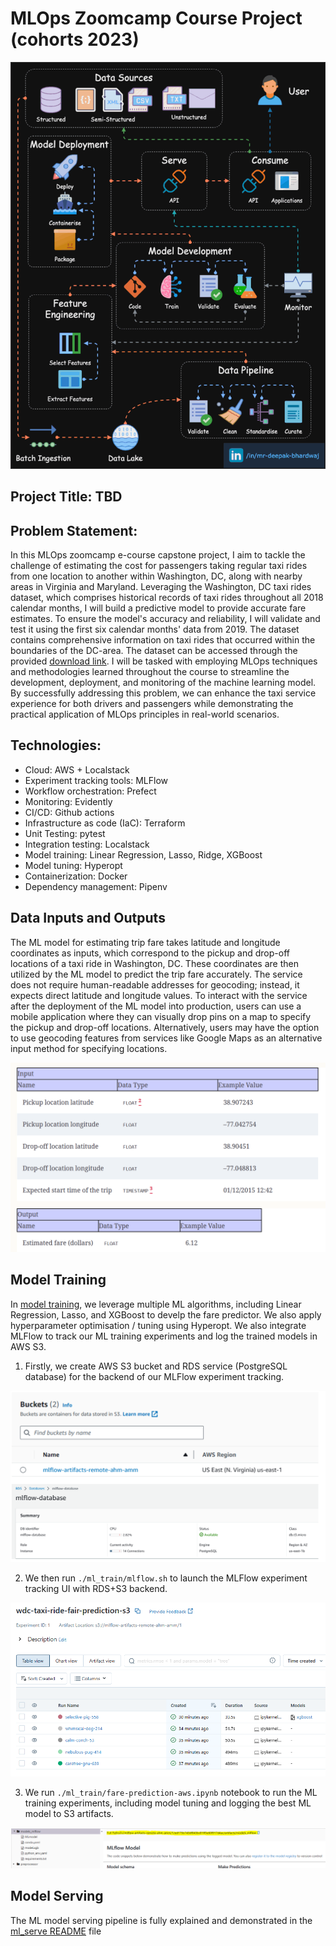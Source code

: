# MLOps Zoomcamp Course Project (cohorts 2023)

<p align="center">
  <img src="img/mlops-high-level.gif" alt="Data Schema">
</p>

## Project Title: TBD

## Problem Statement:

In this MLOps zoomcamp e-course capstone project, I aim to tackle the challenge of estimating the cost for passengers taking regular taxi rides from one location to another within Washington, DC, along with nearby areas in Virginia and Maryland. Leveraging the Washington, DC taxi rides dataset, which comprises historical records of taxi rides throughout all 2018 calendar months, I will build a predictive model to provide accurate fare estimates. To ensure the model's accuracy and reliability, I will validate and test it using the first six calendar months' data from 2019. The dataset contains comprehensive information on taxi rides that occurred within the boundaries of the DC-area. The dataset can be accessed through the provided [download link](https://opendata.dc.gov/search?categories=transportation&q=taxi&type=document%20link). I will be tasked with employing MLOps techniques and methodologies learned throughout the course to streamline the development, deployment, and monitoring of the machine learning model. By successfully addressing this problem, we can enhance the taxi service experience for both drivers and passengers while demonstrating the practical application of MLOps principles in real-world scenarios.

## Technologies:

- Cloud: AWS + Localstack
- Experiment tracking tools: MLFlow
- Workflow orchestration: Prefect
- Monitoring: Evidently
- CI/CD: Github actions
- Infrastructure as code (IaC): Terraform
- Unit Testing: pytest
- Integration testing: Localstack
- Model training: Linear Regression, Lasso, Ridge, XGBoost
- Model tuning: Hyperopt
- Containerization: Docker
- Dependency management: Pipenv

## Data Inputs and Outputs

The ML model for estimating trip fare takes latitude and longitude coordinates as inputs, which correspond to the pickup and drop-off locations of a taxi ride in Washington, DC. These coordinates are then utilized by the ML model to predict the trip fare accurately. The service does not require human-readable addresses for geocoding; instead, it expects direct latitude and longitude values. To interact with the service after the deployment of the ML model into production, users can use a mobile application where they can visually drop pins on a map to specify the pickup and drop-off locations. Alternatively, users may have the option to use geocoding features from services like Google Maps as an alternative input method for specifying locations.

<p align="center">
  <img src="img/data_schema.PNG" alt="Data Schema">
</p>

## Model Training

In [model training](./ml_train/), we leverage multiple ML algorithms, including Linear Regression, Lasso, and XGBoost to develp the fare predictor. We also apply hyperparameter optimisation / tuning using Hyperopt. We also integrate MLFlow to track our ML training experiments and log the trained models in AWS S3. 

1. Firstly, we create AWS S3 bucket and RDS service (PostgreSQL database) for the backend of our MLFlow experiment tracking.

<p align="center">
  <img src="img/rds_s3.PNG" alt="Data Schema">
</p>

2. We then run `./ml_train/mlflow.sh` to launch the MLFlow experiment tracking UI with RDS+S3 backend.

<p align="center">
  <img src="img/mlflow_ui.PNG" alt="Data Schema">
</p>

3. We run `./ml_train/fare-prediction-aws.ipynb` notebook to run the ML training experiments, including model tuning and logging the best ML model to S3 artifacts. 

<p align="center">
  <img src="img/best_model_mlflow_s3.PNG" alt="Data Schema">
</p>

## Model Serving

The ML model serving pipeline is fully explained and demonstrated in the [ml_serve README](ml_serve/README.md) file

